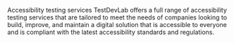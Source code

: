 Accessibility testing services
TestDevLab offers a full range of accessibility testing services that are tailored to meet the needs of companies looking to build, 
improve, and maintain a digital solution that is accessible to everyone and is compliant with the latest accessibility standards and regulations.</p>
